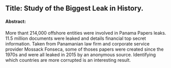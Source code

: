 ## Title: Study of the Biggest Leak in History.
#### Abstract:

More thant 214,000 offshore entities were involved in Panama Papers leaks. 11.5 million documents were leaked and details financial top secret information. Taken from Panamanian law firm and corporate service provider Mossack Fonseca, some of thoses papers were created since the 1970s and were all leaked in 2015 by an anonymous source. Identifying which countries are more corrupted is an interesting result. 

